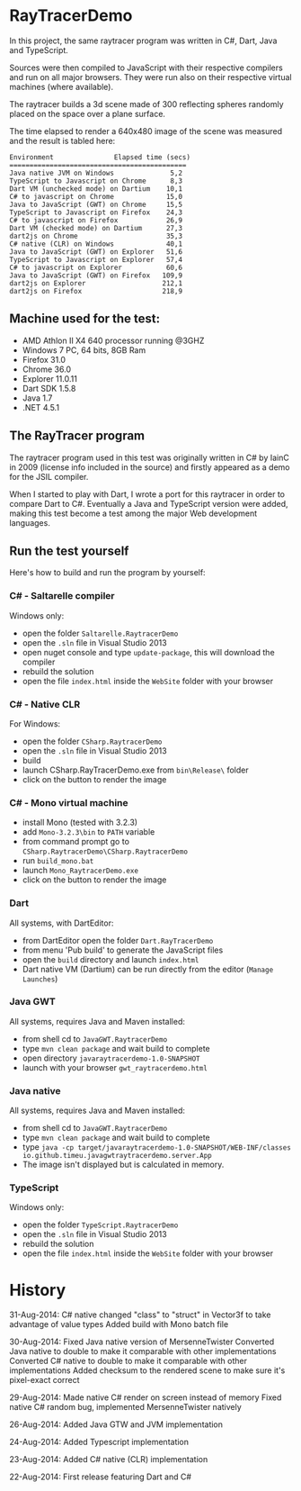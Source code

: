 # RayTracerDemo

In this project, the same raytracer program was written in C#, Dart, Java and TypeScript.

Sources were then compiled to JavaScript with their respective compilers and run on all major browsers. 
They were run also on their respective virtual machines (where available).

The raytracer builds a 3d scene made of 300 reflecting spheres randomly placed on the space over a plane surface.

The time elapsed to render a 640x480 image of the scene was measured and the result is tabled here: 

```
Environment               Elapsed time (secs) 
============================================
Java native JVM on Windows              5,2
TypeScript to Javascript on Chrome      8,3
Dart VM (unchecked mode) on Dartium    10,1
C# to javascript on Chrome             15,0
Java to JavaScript (GWT) on Chrome     15,5
TypeScript to Javascript on Firefox    24,3
C# to javascript on Firefox            26,9
Dart VM (checked mode) on Dartium      27,3
dart2js on Chrome                      35,3
C# native (CLR) on Windows             40,1
Java to JavaScript (GWT) on Explorer   51,6
TypeScript to Javascript on Explorer   57,4
C# to javascript on Explorer           60,6
Java to JavaScript (GWT) on Firefox   109,9
dart2js on Explorer                   212,1
dart2js on Firefox                    218,9
```

## Machine used for the test:

* AMD Athlon II X4 640 processor running @3GHZ
* Windows 7 PC, 64 bits, 8GB Ram
* Firefox 31.0 
* Chrome 36.0 
* Explorer 11.0.11
* Dart SDK 1.5.8
* Java 1.7
* .NET 4.5.1

## The RayTracer program

The raytracer program used in this test was originally written in C# by IainC in 2009 (license info included in the source) 
and firstly appeared as a demo for the JSIL compiler. 

When I started to play with Dart, I wrote a port for this raytracer in order to compare Dart to C#. Eventually a Java and TypeScript 
version were added, making this test become a test among the major Web development languages.

## Run the test yourself

Here's how to build and run the program by yourself:

### C# - Saltarelle compiler

Windows only:

* open the folder `Saltarelle.RaytracerDemo`
* open the `.sln` file in Visual Studio 2013
* open nuget console and type `update-package`, this will download the compiler
* rebuild the solution
* open the file `index.html` inside the `WebSite` folder with your browser

### C# - Native CLR

For Windows:

* open the folder `CSharp.RaytracerDemo`
* open the `.sln` file in Visual Studio 2013
* build 
* launch CSharp.RayTracerDemo.exe from `bin\Release\` folder
* click on the button to render the image

### C# - Mono virtual machine

* install Mono (tested with 3.2.3)
* add `Mono-3.2.3\bin` to `PATH` variable 
* from command prompt go to `CSharp.RaytracerDemo\CSharp.RaytracerDemo`
* run `build_mono.bat`
* launch `Mono_RaytracerDemo.exe`
* click on the button to render the image

### Dart

All systems, with DartEditor:

* from DartEditor open the folder `Dart.RayTracerDemo`
* from menu 'Pub build' to generate the JavaScript files
* open the `build` directory and launch `index.html`
* Dart native VM (Dartium) can be run directly from the editor (`Manage Launches`)

### Java GWT

All systems, requires Java and Maven installed:

* from shell cd to `JavaGWT.RaytracerDemo`
* type `mvn clean package` and wait build to complete
* open directory `javaraytracerdemo-1.0-SNAPSHOT`
* launch with your browser `gwt_raytracerdemo.html`   

### Java native

All systems, requires Java and Maven installed:

* from shell cd to `JavaGWT.RaytracerDemo`
* type `mvn clean package` and wait build to complete
* type `java -cp target/javaraytracerdemo-1.0-SNAPSHOT/WEB-INF/classes io.github.timeu.javagwtraytracerdemo.server.App`
* The image isn't displayed but is calculated in memory.

### TypeScript

Windows only:

* open the folder `TypeScript.RaytracerDemo`
* open the `.sln` file in Visual Studio 2013
* rebuild the solution
* open the file `index.html` inside the `WebSite` folder with your browser

# History

31-Aug-2014:
  C# native changed "class" to "struct" in Vector3f to take advantage of value types
  Added build with Mono batch file  

30-Aug-2014:
  Fixed Java native version of MersenneTwister 
  Converted Java native to double to make it comparable with other implementations
  Converted C# native to double to make it comparable with other implementations
  Added checksum to the rendered scene to make sure it's pixel-exact correct

29-Aug-2014:
  Made native C# render on screen instead of memory
  Fixed native C# random bug, implemented MersenneTwister natively
    
26-Aug-2014:
  Added Java GTW and JVM implementation
  
24-Aug-2014:
  Added Typescript implementation
  
23-Aug-2014:
  Added C# native (CLR) implementation
   
22-Aug-2014: 
  First release featuring Dart and C#